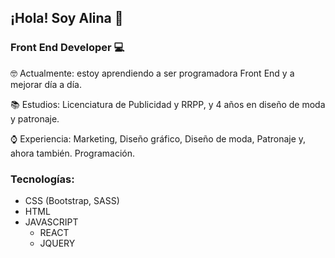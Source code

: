 ## ¡Hola! Soy Alina 👋

### Front End Developer :computer:

:nerd_face: Actualmente: estoy aprendiendo a ser programadora Front End y a mejorar día a día.

:books: Estudios: Licenciatura de Publicidad y RRPP, y 4 años en diseño de moda y patronaje.

:watch: Experiencia: Marketing, Diseño gráfico, Diseño de moda, Patronaje y, ahora también. Programación.

### Tecnologías:

- CSS (Bootstrap, SASS)
- HTML
- JAVASCRIPT
  - REACT
  - JQUERY
<!--
**AlinaBernardez/AlinaBernardez** is a ✨ _special_ ✨ repository because its `README.md` (this file) appears on your GitHub profile.

Here are some ideas to get you started:

- 🔭 I’m currently working on ...
- 🌱 I’m currently learning ...
- 👯 I’m looking to collaborate on ...
- 🤔 I’m looking for help with ...
- 💬 Ask me about ...
- 📫 How to reach me: ...
- 😄 Pronouns: ...
- ⚡ Fun fact: ...
-->
